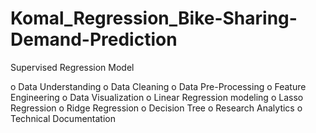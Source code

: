 # Komal_Regression_Bike-Sharing-Demand-Prediction
Supervised Regression Model

o	Data Understanding
o	Data Cleaning
o	Data Pre-Processing
o	Feature Engineering
o	Data Visualization
o	Linear Regression modeling
o	Lasso Regression
o	Ridge Regression
o	Decision Tree
o	Research Analytics
o	Technical Documentation
